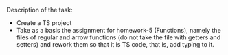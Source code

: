 Description of the task:

-   Create a TS project
-   Take as a basis the assignment for homework-5 (Functions), namely the files of regular and arrow functions (do not take the file with getters and setters)
    and rework them so that it is TS code, that is, add typing to it.
